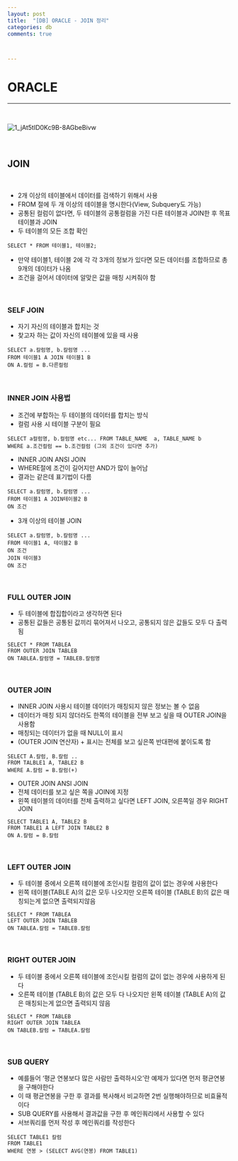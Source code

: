 ```yaml
---
layout: post
title:  "[DB] ORACLE - JOIN 정리"
categories: db
comments: true



---
```


# ORACLE

--------------

<br/>

![1_jAt5tID0Kc9B-8AGbeBivw](https://user-images.githubusercontent.com/38201897/110049989-46b89380-7d96-11eb-9291-1e4e041fe35d.png)

<br/>

## JOIN

<br/>

- 2개 이상의 테이블에서 데이터를 검색하기 위해서 사용
- FROM 절에 두 개 이상의 테이블을 명시한다(View, Subquery도 가능)
- 공통된 컬럼이 없다면, 두 테이블의 공통컬럼을 가진 다른 테이블과 JOIN한 후 목표 테이블과 JOIN
- 두 테이블의 모든 조합 확인

```
SELECT * FROM 테이블1, 테이블2;
```

- 만약 테이블1, 테이블 2에 각 각 3개의 정보가 있다면 모든 데이터를 조합하므로 총 9개의 데이터가 나옴
- 조건을 걸어서 데이터에 알맞은 값을 매칭 시켜줘야 함

<br/>

### SELF JOIN

- 자기 자신의 테이블과 합치는 것
- 찾고자 하는 값이 자신의 테이블에 있을 때 사용

```
SELECT a.칼럼명, b.칼럼명 ...
FROM 테이블1 A JOIN 테이블1 B
ON A.컬럼 = B.다른컬럼 
```

<br/>

### INNER JOIN 사용법

- 조건에 부합하는 두 테이블의 데이터를 합치는 방식
- 컬럼 사용 시 테이블 구분이 필요

```
SELECT a컬럼명, b.컬럼명 etc... FROM TABLE_NAME  a, TABLE_NAME b
WHERE a.조건컬럼 == b.조건컬럼 (그외 조건이 있다면 추가)
```

- INNER JOIN ANSI JOIN
- WHERE절에 조건이 길어지만 AND가 많이 늘어남
- 결과는 같은데 표기법이 다름

```
SELECT a.칼럼명, b.칼럼명 ...
FROM 테이블1 A JOIN테이블2 B
ON 조건
```

- 3개 이상의 테이블 JOIN

```
SELECT a.칼럼명, b.칼럼명 ...
FROM 테이블1 A, 테이블2 B
ON 조건
JOIN 테이블3
ON 조건
```

<br/>

### FULL OUTER JOIN

* 두 테이블에 합집합이라고 생각하면 된다
* 공통된 값들은 공통된 값끼리 묶어져서 나오고, 공통되지 않은 값들도 모두 다 출력됨

````
SELECT * FROM TABLEA
FROM OUTER JOIN TABLEB
ON TABLEA.칼럼명 = TABLEB.칼럼명
````

<br/>

### OUTER JOIN

- INNER JOIN 사용시 테이블 데이터가 매칭되지 않은 정보는 볼 수 없음
- 데이터가 매칭 되지 않더라도 한쪽의 테이블을 전부 보고 싶을 때 OUTER JOIN을 사용함
- 매칭되는 데이터가 없을 때 NULL이 표시
- (OUTER JOIN 연산자) + 표시는 전체를 보고 싶은쪽 반대편에 붙이도록 함

```
SELECT A.칼럼, B.칼럼 ..
FROM TALBLE1 A, TABLE2 B
WHERE A.칼럼 = B.칼럼(+)
```

- OUTER JOIN ANSI JOIN
- 전체 데이터를 보고 싶은 쪽을 JOIN에 지정
- 왼쪽 테이블의 데이터를 전체 출력하고 싶다면 LEFT JOIN, 오른쪽일 경우 RIGHT JOIN

```
SELECT TABLE1 A, TABLE2 B
FROM TABLE1 A LEFT JOIN TABLE2 B
ON A.칼럼 = B.칼럼
```

<br/>

### LEFT OUTER JOIN

* 두 테이블 중에서 오른쪽 테이블에 조인시킬 컬럼의 값이 없는 경우에 사용한다
* 왼쪽 테이블(TABLE A)의 값은 모두 나오지만 오른쪽 테이블 (TABLE B)의 값은 매칭되는게 없으면 
  출력되지않음

````
SELECT * FROM TABLEA
LEFT OUTER JOIN TABLEB
ON TABLEA.칼럼 = TABLEB.칼럼
````

<br/>

### RIGHT OUTER JOIN

* 두 테이블 중에서 오른쪽 테이블에 조인시킬 컬럼의 값이 없는 경우에 사용하게 된다
* 오른쪽 테이블 (TABLE B)의 값은 모두 다 나오지만 왼쪽 테이블 (TABLE A)의 값은 매칭되는게 없으면 
  출력되지 않음

````
SELECT * FROM TABLEB
RIGHT OUTER JOIN TABLEA
ON TABLEB.칼럼 = TABLEA.칼럼
````

<br/>

### SUB QUERY

- 예를들어 ‘평균 연봉보다 많은 사람만 출력하시오’란 예제가 있다면 먼저 평균연봉을 구해야한다
- 이 때 평균연봉을 구한 후 결과를 복사해서 비교하면 2번 실행해야하므로 비효율적이다
- SUB QUERY를 사용해서 결과값을 구한 후 메인쿼리에서 사용할 수 있다
- 서브쿼리를 먼저 작성 후 메인쿼리를 작성한다

```
SELECT TABLE1 칼럼
FROM TABLE1
WHERE 연봉 > (SELECT AVG(연봉) FROM TABLE1)
```
